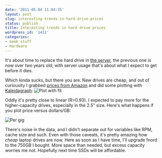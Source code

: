 ```yaml
---
date: '2011-05-04 11:04:35'
layout: post
slug: interesting-trends-in-hard-drive-prices
status: publish
title: Interesting trends in hard drive prices
wordpress_id: '1411'
categories:
- Geek stuff
- Hardware
---
```


It's about time to replace the hard drive in [the server](http://fnord.phfactor.net/2009/09/21/fnord-through-the-years-a-nerd-saga/), the previous one is now over two years old; with server usage that's about what I expect to get before it dies.

Which kinda sucks, but there you are. New drives are cheap, and out of curiousity I grabbed [prices from Amazon](http://www.amazon.com/gp/search/ref=sr_nr_scat_1292109011_ln?rh=n%3A1292109011%2Ck%3A2.5+sata+hard+drive&keywords=2.5+sata+hard+drive&ie=UTF8&qid=1302137122&scn=1292109011&h=64266f808d09c7e51e9d2687eabd915b7139d4f8#/ref=nb_sb_noss?url=node%3D1292109011&field-keywords=2.5+sata+hard+drive&rh=n%3A172282%2Cn%3A%21493964%2Cn%3A541966%2Cn%3A1292108011%2Cn%3A1292109011%2Ck%3A2.5+sata+hard+drive) and did some plotting with [Kaleidagraph](http://www.synergy.com/):
![Plot with fit](http://fnord.phfactor.net/wp-content/uploads/2011/05/plot-with-fit.jpg)

Oddly it's pretty close to linear (R=0.93). I expected to pay more for the higher-capacity drives, especially in the 2.5" size. Here's what happens if you plot price versus dollars/GB:

![Per gig](http://fnord.phfactor.net/wp-content/uploads/2011/05/per-gig.jpg)

There's noise in the data, and I didn't separate out for variables like RPM, cache size and such. Even with those caveats, it's pretty amazing how _cheap_ laptop drives are now. Here as soon as I have time, I'll upgrade fnord to the 750GB I bought. More space than needed, but excess capacity worries me not. Hopefully next time SSDs will be affordable.
